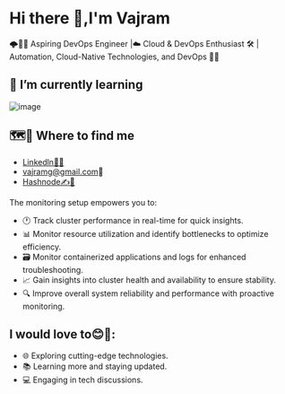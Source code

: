 # Hi there 👋,I'm Vajram
🌩️👩‍💻 Aspiring DevOps Engineer |☁️ Cloud & DevOps Enthusiast 🛠️ | Automation, Cloud-Native Technologies, and DevOps 🚀🤖

 ## 🌱 I’m currently learning 

![image](https://github.com/Vajramg/Vajramg/assets/26093778/9d0862c9-27b3-42ec-b223-ffa55e17b469)


## 🗺️📍 Where to find me
- [Linkedln👔🔗](https://www.linkedin.com/in/vajramgajengi/)
- vajramg@gmail.com📧
- [Hashnode✍️📝](https://hashnode.com/@vajramg)

The monitoring setup empowers you to:

- 🕐 Track cluster performance in real-time for quick insights.
- 📊 Monitor resource utilization and identify bottlenecks to optimize efficiency.
- 🗃️ Monitor containerized applications and logs for enhanced troubleshooting.
- 📈 Gain insights into cluster health and availability to ensure stability.
- 🔍 Improve overall system reliability and performance with proactive monitoring.

## I would love to😊🌟:

- 🌐 Exploring cutting-edge technologies.
- 📚 Learning more and staying updated.
- 💻 Engaging in tech discussions.
